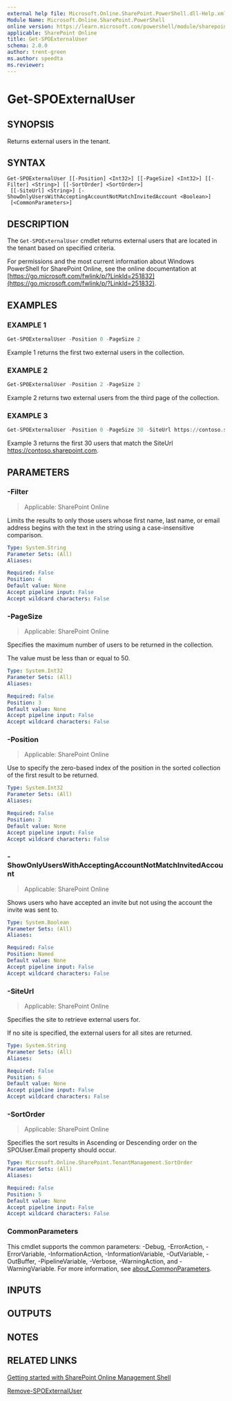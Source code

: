 ```yaml
---
external help file: Microsoft.Online.SharePoint.PowerShell.dll-Help.xml
Module Name: Microsoft.Online.SharePoint.PowerShell
online version: https://learn.microsoft.com/powershell/module/sharepoint-online/get-spoexternaluser
applicable: SharePoint Online
title: Get-SPOExternalUser
schema: 2.0.0
author: trent-green
ms.author: speedta
ms.reviewer:
---
```


# Get-SPOExternalUser

## SYNOPSIS

Returns external users in the tenant.

## SYNTAX

```
Get-SPOExternalUser [[-Position] <Int32>] [[-PageSize] <Int32>] [[-Filter] <String>] [[-SortOrder] <SortOrder>]
 [[-SiteUrl] <String>] [-ShowOnlyUsersWithAcceptingAccountNotMatchInvitedAccount <Boolean>]
 [<CommonParameters>]
```

## DESCRIPTION

The `Get-SPOExternalUser` cmdlet returns external users that are located in the tenant based on specified criteria.

For permissions and the most current information about Windows PowerShell for SharePoint Online, see the online documentation at [https://go.microsoft.com/fwlink/p/?LinkId=251832](https://go.microsoft.com/fwlink/p/?LinkId=251832).

## EXAMPLES

### EXAMPLE 1

```powershell
Get-SPOExternalUser -Position 0 -PageSize 2
```

Example 1 returns the first two external users in the collection.

### EXAMPLE 2

```powershell
Get-SPOExternalUser -Position 2 -PageSize 2
```

Example 2 returns two external users from the third page of the collection.

### EXAMPLE 3

```powershell
Get-SPOExternalUser -Position 0 -PageSize 30 -SiteUrl https://contoso.sharepoint.com
```

Example 3 returns the first 30 users that match the SiteUrl <https://contoso.sharepoint.com>.

## PARAMETERS

### -Filter

> Applicable: SharePoint Online

Limits the results to only those users whose first name, last name, or email address begins with the text in the string using a case-insensitive comparison.

```yaml
Type: System.String
Parameter Sets: (All)
Aliases:

Required: False
Position: 4
Default value: None
Accept pipeline input: False
Accept wildcard characters: False
```

### -PageSize

> Applicable: SharePoint Online

Specifies the maximum number of users to be returned in the collection.

The value must be less than or equal to 50.

```yaml
Type: System.Int32
Parameter Sets: (All)
Aliases:

Required: False
Position: 3
Default value: None
Accept pipeline input: False
Accept wildcard characters: False
```

### -Position

> Applicable: SharePoint Online

Use to specify the zero-based index of the position in the sorted collection of the first result to be returned.

```yaml
Type: System.Int32
Parameter Sets: (All)
Aliases:

Required: False
Position: 2
Default value: None
Accept pipeline input: False
Accept wildcard characters: False
```

### -ShowOnlyUsersWithAcceptingAccountNotMatchInvitedAccount

> Applicable: SharePoint Online

Shows users who have accepted an invite but not using the account the invite was sent to.

```yaml
Type: System.Boolean
Parameter Sets: (All)
Aliases:

Required: False
Position: Named
Default value: None
Accept pipeline input: False
Accept wildcard characters: False
```

### -SiteUrl

> Applicable: SharePoint Online

Specifies the site to retrieve external users for.

If no site is specified, the external users for all sites are returned.

```yaml
Type: System.String
Parameter Sets: (All)
Aliases:

Required: False
Position: 6
Default value: None
Accept pipeline input: False
Accept wildcard characters: False
```

### -SortOrder

> Applicable: SharePoint Online

Specifies the sort results in Ascending or Descending order on the SPOUser.Email property should occur.

```yaml
Type: Microsoft.Online.SharePoint.TenantManagement.SortOrder
Parameter Sets: (All)
Aliases:

Required: False
Position: 5
Default value: None
Accept pipeline input: False
Accept wildcard characters: False
```

### CommonParameters

This cmdlet supports the common parameters: -Debug, -ErrorAction, -ErrorVariable, -InformationAction, -InformationVariable, -OutVariable, -OutBuffer, -PipelineVariable, -Verbose, -WarningAction, and -WarningVariable. For more information, see [about_CommonParameters](https://go.microsoft.com/fwlink/?LinkID=113216).

## INPUTS

## OUTPUTS

## NOTES

## RELATED LINKS

[Getting started with SharePoint Online Management Shell](/powershell/sharepoint/sharepoint-online/connect-sharepoint-online)

[Remove-SPOExternalUser](Remove-SPOExternalUser.md)

